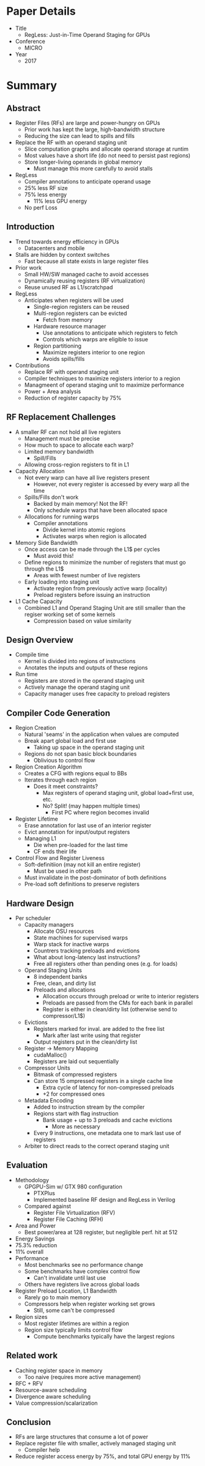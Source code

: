 # Paper Details
- Title
  - RegLess: Just-in-Time Operand Staging for GPUs
- Conference
  - MICRO
- Year 
  - 2017
# Summary
## Abstract
- Register Files (RFs) are large and power-hungry on GPUs
  - Prior work has kept the large, high-bandwidth structure
  - Reducing the size can lead to spills and fills
- Replace the RF with an operand staging unit
  - Slice computation graphs and allocate operand storage at runtim
  - Most values have a short life (do not need to persist past regions)
  - Store longer-living operands in global memory
    - Must manage this more carefully to avoid stalls
- RegLess
  - Compiler annotations to anticipate operand usage
  - 25% less RF size
  - 75% less energy
    - 11% less GPU energy
  - No perf Loss
## Introduction
- Trend towards energy efficiency in GPUs
  - Datacenters and mobile 
- Stalls are hidden by context switches
  - Fast because all state exists in  large register files
- Prior work
  - Small HW/SW managed cache to avoid accesses
  - Dynamically reusing registers (RF virtualization)
  - Reuse unused RF as L1/scratchpad
- RegLess
  - Anticipates when registers will be used
    - Single-region registers can be reused
    - Multi-region registers can be evicted
      - Fetch from memory
    - Hardware resource manager
      - Use annotations to anticipate which registers to fetch
      - Controls which warps are eligible to issue
    - Region partitioning
      - Maximize registers interior to one region
      - Avoids spills/fills
- Contributions
  - Replace RF with operand staging unit
  - Compiler techniques to maximize registers interior to a region
  - Managmeent of operand staging unit to maximize performance
  - Power + Area analysis
  - Reduction of register capacity by 75%
## RF Replacement Challenges
- A smaller RF can not hold all live registers
  - Management must be precise
  - How much to space to allocate each warp?
  - Limited memory bandwidth
    - Spill/Fills
  - Allowing cross-region registers to fit in L1
- Capacity Allocation
  - Not every warp can have all live registers present
    - However, not every register is accessed by every warp all the time
  - Spills/Fills don't work
    - Backed by main memory! Not the RF!
    - Only schedule warps that have been allocated space
  - Allocations for running warps
    - Compiler annotations
      - Divide kernel into atomic regions
      - Activates warps when region is allocated
- Memory Side Bandwidth
  - Once access can be made through the L1$ per cycles
    - Must avoid this!
  - Define regions to minimize the number of registers that must go through the L1$
    - Areas with fewest number of live registers
  - Early loading into staging unit
    - Activate region from previously active warp (locality)
    - Preload registers before issuing an instruction
- L1 Cache Capacity
  - Combined L1 and Operand Staging Unit are still smaller than the regiser working set of some kernels
    - Compression based on value similarity
## Design Overview
- Compile time
  - Kernel is divided into regions of instructions
  - Anotates the inputs and outputs of these regions
- Run time
  - Registers are stored in the operand staging unit
  - Actively manage the operand staging unit
  - Capacity manager uses free capacity to preload registers
## Compiler Code Generation
- Region Creation
  - Natural 'seams' in the application when values are computed
  - Break apart global load and first use
    - Taking up space in the operand staging unit
  - Regions do not span basic block boundaries
    - Oblivious to control flow
- Region Creation Algorithm
  - Creates a CFG with regions equal to BBs
  - Iterates through each region
    - Does it meet constraints?
      - Max registers of operand staging unit, global load+first use, etc.
      - No? Split! (may happen multiple times)
        - First PC where region becomes invalid
- Register Lifetime
  - Erase annotation for last use of an interior register
  - Evict annotation for input/output registers
  - Managing L1
    - Die when pre-loaded for the last time
    - CF ends their life
- Control Flow and Register Liveness
  - Soft-definitiion (may not kill an entire register)
    - Must be used in other path
  - Must invalidate in the post-dominator of both definitions
  - Pre-load soft definitions to preserve registers
## Hardware Design
- Per scheduler
  - Capacity managers
    - Allocate OSU resources
    - State machines for supervised warps
    - Warp stack for inactive warps
    - Countrers tracking preloads and evictions
    - What about long-latency last instructions?
     - Free all registers other than pending ones (e.g. for loads)
  - Operand Staging Units
    - 8 independent banks
    - Free, clean, and dirty list
    - Preloads and allocations
      - Allocation occurs through preload or write to interior registers
      - Preloads are passed from the CMs for each bank in parallel
      - Register is either in clean/dirty list (otherwise send to compressor/L1$)
  - Evictions
    - Registers marked for inval. are added to the free list
      - Mark after last write using that register
    - Output registers put in the clean/dirty list
  - Register -> Memory Mapping
    - cudaMalloc()
    - Registers are laid out sequentially
  - Compressor Units
    - Bitmask of compressed registers
    - Can store 15 ompressed registers in a single cache line
      - Extra cycle of latency for non-compressed preloads
      - +2 for compressed ones
  - Metadata Encoding
    - Added to instruction stream by the compiler
    - Regions start with flag instruction
      - Bank usage + up to 3 preloads and cache evictions
        - More as necessary
    - Every 9 instructions, one metadata one to mark last use of registers
  - Arbiter to direct reads to the correct operand staging unit
## Evaluation
- Methodology
  - GPGPU-Sim w/ GTX 980 configuration
    - PTXPlus
    - Implemented baseline RF design and RegLess in Verilog
  - Compared against
    - Register File Virtualization (RFV)
    - Register File Caching (RFH)
- Area and Power
  - Best power/area at 128 register, but negligible perf. hit at 512
-  Energy Savings
  - 75.3% reduction
  - 11% overall
- Performance
  - Most benchmarks see no performance change
  - Some benchmarks have complex control flow
    - Can't invalidate until last use
  - Others have registers live across global loads
- Register Preload Location, L1 Bandwidth
  - Rarely go to main memory
  - Compressors help when register working set grows
    - Still, some can't be compressed
- Region sizes
  - Most register lifetimes are within a region
  - Region size typically limits control flow
    - Compute benchmarks typically have the largest regions
## Related work
- Caching register space in memory
  - Too naive (requires more active management)
- RFC + RFV
- Resource-aware scheduling
- Divergence aware scheduling
- Value compression/scalarization
## Conclusion
- RFs are large structures that consume a lot of power
- Replace register file with smaller, actively managed staging unit
  - Compiler help
- Reduce register access energy by 75%, and total GPU energy by 11%
